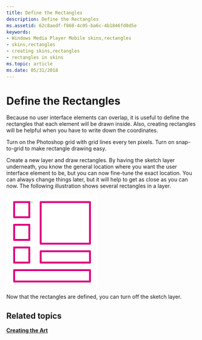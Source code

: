 ```yaml
---
title: Define the Rectangles
description: Define the Rectangles
ms.assetid: 62c8aedf-f868-4c05-ba6c-4b1846fd0d5e
keywords:
- Windows Media Player Mobile skins,rectangles
- skins,rectangles
- creating skins,rectangles
- rectangles in skins
ms.topic: article
ms.date: 05/31/2018
---
```


# Define the Rectangles

Because no user interface elements can overlap, it is useful to define the rectangles that each element will be drawn inside. Also, creating rectangles will be helpful when you have to write down the coordinates.

Turn on the Photoshop grid with grid lines every ten pixels. Turn on snap-to-grid to make rectangle drawing easy.

Create a new layer and draw rectangles. By having the sketch layer underneath, you know the general location where you want the user interface element to be, but you can now fine-tune the exact location. You can always change things later, but it will help to get as close as you can now. The following illustration shows several rectangles in a layer.

![rectangle layer](images/ceswmrek.png)

Now that the rectangles are defined, you can turn off the sketch layer.

## Related topics

<dl> <dt>

[**Creating the Art**](creating-the-art.md)
</dt> </dl>

 

 




